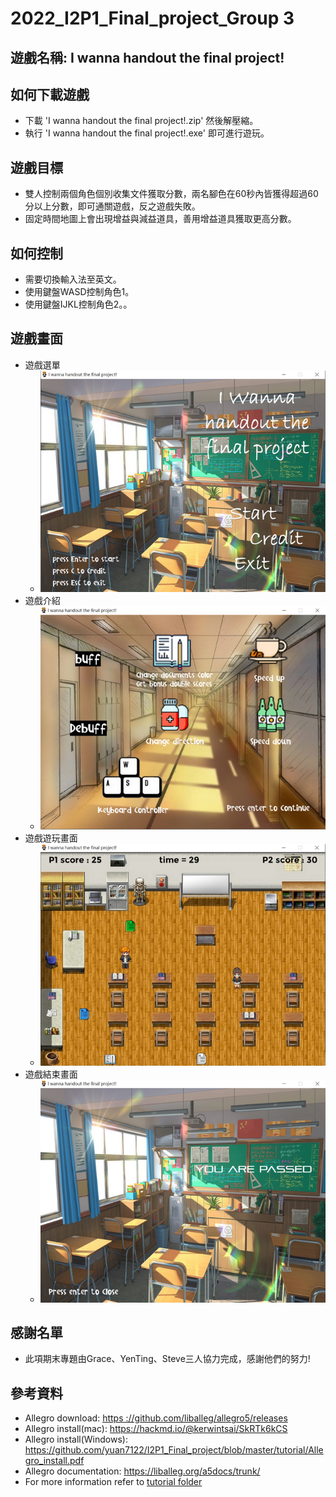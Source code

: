 # 2022_I2P1_Final_project_Group 3

## 遊戲名稱: I wanna handout the final project!

## 如何下載遊戲
- 下載 'I wanna handout the final project!.zip' 然後解壓縮。
- 執行 'I wanna handout the final project!.exe' 即可進行遊玩。

## 遊戲目標
- 雙人控制兩個角色個別收集文件獲取分數，兩名腳色在60秒內皆獲得超過60分以上分數，即可通關遊戲，反之遊戲失敗。
- 固定時間地圖上會出現增益與減益道具，善用增益道具獲取更高分數。

## 如何控制
- 需要切換輸入法至英文。
- 使用鍵盤WASD控制角色1。
- 使用鍵盤IJKL控制角色2。。

## 遊戲畫面
- 遊戲選單
	- ![image](https://github.com/steve50207/I2P1_Final_project_I-wanna-handout-the-final-project/blob/main/png/game_scene_1.png)
- 遊戲介紹
	- ![image](https://github.com/steve50207/I2P1_Final_project_I-wanna-handout-the-final-project/blob/main/png/game_scene_2.png)
- 遊戲遊玩畫面
	- ![image](https://github.com/steve50207/I2P1_Final_project_I-wanna-handout-the-final-project/blob/main/png/game_scene_3.png)
- 遊戲結束畫面
	- ![image](https://github.com/steve50207/I2P1_Final_project_I-wanna-handout-the-final-project/blob/main/png/game_scene_4.png)

## 感謝名單
- 此項期末專題由Grace、YenTing、Steve三人協力完成，感謝他們的努力!

## 參考資料
- Allegro download: [https ://github.com/liballeg/allegro5/releases](https://github.com/liballeg/allegro5/releases)
- Allegro install(mac): https://hackmd.io/@kerwintsai/SkRTk6kCS
- Allegro install(Windows):  https://github.com/yuan7122/I2P1_Final_project/blob/master/tutorial/Allegro_install.pdf
- Allegro documentation: https://liballeg.org/a5docs/trunk/
- For more information refer to [tutorial folder](https://github.com/yuan7122/I2P1_Final_project/tree/master/tutorial)

